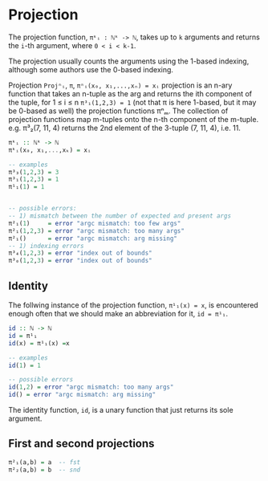 # Projection

The projection function, `πᵏᵢ : ℕᵏ -> ℕ`, takes up to `k` arguments and returns the `i`-th argument, where `0 < i < k-1`.

The projection usually counts the arguments using the 1-based indexing, although some authors use the 0-based indexing.

Projection
`Projⁿᵢ`, `π`, `πⁿᵢ(x₀, x₁,...,xₙ) = xᵢ`
projection is an n-ary function that takes an n-tuple as the arg and returns the ith component of the tuple, for 1 ≤ i ≤ n
`π³₁(1,2,3) = 1` (not that π is here 1-based, but it may be 0-based as well)
the projection functions πⁿₘ. The collection of projection functions map m-tuples onto the n-th component of the m-tuple. e.g. π³₂(7, 11, 4) returns the 2nd element of the 3-tuple (7, 11, 4), i.e. 11.



```hs
πᵏᵢ :: ℕᵏ -> ℕ
πᵏᵢ(x₀, x₁,...,xₖ) = xᵢ

-- examples
π³₃(1,2,3) = 3
π³₁(1,2,3) = 1
π¹₁(1) = 1


-- possible errors:
-- 1) mismatch between the number of expected and present args
π²₁(1)     = error "argc mismatch: too few args"
π²₁(1,2,3) = error "argc mismatch: too many args"
π²₁()      = error "argc mismatch: arg missing"
-- 1) indexing errors
π³₄(1,2,3) = error "index out of bounds"
π³₀(1,2,3) = error "index out of bounds"
```

## Identity

The follwing instance of the projection function, `π¹₁(x) = x`, is encountered enough often that we should make an abbreviation for it, `id = π¹₁`.

```hs
id :: ℕ -> ℕ
id = π¹₁
id(x) = π¹₁(x) =x

-- examples
id(1) = 1

-- possible errors
id(1,2) = error "argc mismatch: too many args"
id() = error "argc mismatch: arg missing"
```

The identity function, `id`, is a unary function that just returns its sole argument.


## First and second projections

```hs
π²₁(a,b) = a  -- fst
π²₂(a,b) = b  -- snd
```
